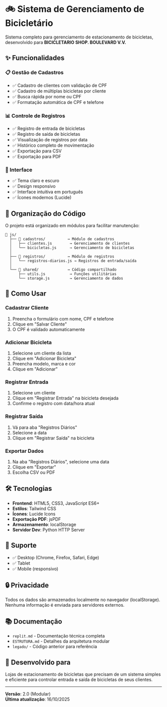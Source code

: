 # 🚲 Sistema de Gerenciamento de Bicicletário

Sistema completo para gerenciamento de estacionamento de bicicletas, desenvolvido para **BICICLETARIO SHOP. BOULEVARD V.V.**

## ✨ Funcionalidades

### 📋 Gestão de Cadastros
- ✅ Cadastro de clientes com validação de CPF
- ✅ Cadastro de múltiplas bicicletas por cliente
- ✅ Busca rápida por nome ou CPF
- ✅ Formatação automática de CPF e telefone

### 📊 Controle de Registros
- ✅ Registro de entrada de bicicletas
- ✅ Registro de saída de bicicletas
- ✅ Visualização de registros por data
- ✅ Histórico completo de movimentação
- ✅ Exportação para CSV
- ✅ Exportação para PDF

### 🎨 Interface
- ✅ Tema claro e escuro
- ✅ Design responsivo
- ✅ Interface intuitiva em português
- ✅ Ícones modernos (Lucide)

## 📁 Organização do Código

O projeto está organizado em módulos para facilitar manutenção:

```
📂 js/
  ├── 📂 cadastros/          → Módulo de cadastros
  │   ├── clientes.js        → Gerenciamento de clientes
  │   └── bicicletas.js      → Gerenciamento de bicicletas
  │
  ├── 📂 registros/          → Módulo de registros
  │   └── registros-diarios.js → Registros de entrada/saída
  │
  └── 📂 shared/             → Código compartilhado
      ├── utils.js           → Funções utilitárias
      └── storage.js         → Gerenciamento de dados
```

## 🚀 Como Usar

### Cadastrar Cliente
1. Preencha o formulário com nome, CPF e telefone
2. Clique em "Salvar Cliente"
3. O CPF é validado automaticamente

### Adicionar Bicicleta
1. Selecione um cliente da lista
2. Clique em "Adicionar Bicicleta"
3. Preencha modelo, marca e cor
4. Clique em "Adicionar"

### Registrar Entrada
1. Selecione um cliente
2. Clique em "Registrar Entrada" na bicicleta desejada
3. Confirme o registro com data/hora atual

### Registrar Saída
1. Vá para aba "Registros Diários"
2. Selecione a data
3. Clique em "Registrar Saída" na bicicleta

### Exportar Dados
1. Na aba "Registros Diários", selecione uma data
2. Clique em "Exportar"
3. Escolha CSV ou PDF

## 🛠️ Tecnologias

- **Frontend**: HTML5, CSS3, JavaScript ES6+
- **Estilos**: Tailwind CSS
- **Ícones**: Lucide Icons
- **Exportação PDF**: jsPDF
- **Armazenamento**: localStorage
- **Servidor Dev**: Python HTTP Server

## 📱 Suporte

- ✅ Desktop (Chrome, Firefox, Safari, Edge)
- ✅ Tablet
- ✅ Mobile (responsivo)

## 🔒 Privacidade

Todos os dados são armazenados localmente no navegador (localStorage). Nenhuma informação é enviada para servidores externos.

## 📚 Documentação

- `replit.md` - Documentação técnica completa
- `ESTRUTURA.md` - Detalhes da arquitetura modular
- `legado/` - Código anterior para referência

## 🎯 Desenvolvido para

Lojas de estacionamento de bicicletas que precisam de um sistema simples e eficiente para controlar entrada e saída de bicicletas de seus clientes.

---

**Versão**: 2.0 (Modular)  
**Última atualização**: 16/10/2025

